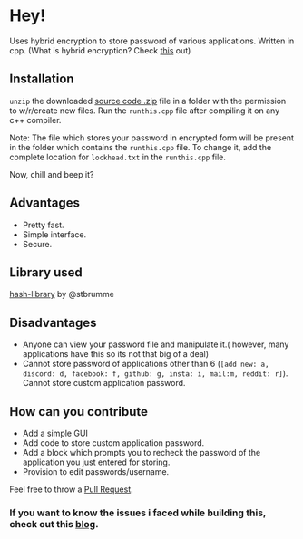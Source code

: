 # Hey!
Uses hybrid encryption to store password of various applications. Written in cpp.
(What is hybrid encryption? Check [this]() out)
## Installation 
`unzip` the downloaded [source code .zip](https://github.com/ChrompyCoder/Shwifty-encrypted-password-manager/releases/latest) file in a folder with the permission to w/r/create new files.
Run the `runthis.cpp` file after compiling it on any c++ compiler.

Note:
The file which stores your password in encrypted form will be present in the folder which contains the `runthis.cpp` file.
To change it, add the complete location for `lockhead.txt` in the `runthis.cpp` file.

Now, chill and beep it?
## Advantages
- Pretty fast.
- Simple interface.
- Secure.
## Library used
[hash-library](https://github.com/stbrumme/hash-library) by @stbrumme
## Disadvantages
- Anyone can view your password file and manipulate it.( however, many applications have this so its not that big of a deal)
- Cannot store password of applications other than 6 (`[add new: a, discord: d, facebook: f, github: g, insta: i, mail:m, reddit: r]`). Cannot store custom application password.
## How can you contribute
- Add a simple GUI
- Add code to store custom application password.
- Add a block which prompts you to recheck the password of the application you just entered for storing.
- Provision to edit passwords/username.

Feel free to throw a [Pull Request](https://github.com/ChrompyCoder/Shwifty-encrypted-password-manager/compare).

### If you want to know the issues i faced while building this, check out this [blog](https://chrompycoder.github.io/blog/01.html).
